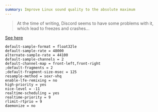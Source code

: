 ```yaml
---
summary: Improve Linux sound quality to the absolute maximum
---
```


> At the time of writing, Discord seems to have some problems with it, which lead to freezes and crashes...

[See here](https://medium.com/@gamunu/enable-high-quality-audio-on-linux-6f16f3fe7e1f)

```
default-sample-format = float32le
default-sample-rate = 48000
alternate-sample-rate = 44100
default-sample-channels = 2
default-channel-map = front-left,front-right
;default-fragments = 2
;default-fragment-size-msec = 125
resample-method = soxr-vhq
enable-lfe-remixing = no
high-priority = yes
nice-level = -11
realtime-scheduling = yes
realtime-priority = 9
rlimit-rtprio = 9
daemonize = no
```
